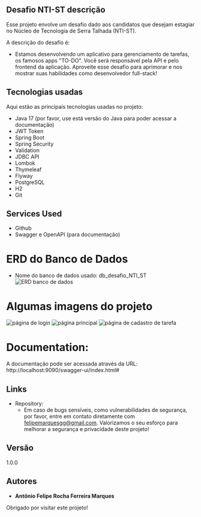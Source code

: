 ## Desafio NTI-ST descrição
Esse projeto envolve um desafio dado aos candidatos que desejam estagiar no Núcleo de Tecnologia de Serra Talhada (NTI-ST).

A descrição do desafio é:
* Estamos desenvolvendo um aplicativo para gerenciamento de tarefas, os famosos apps
"TO-DO". Você será responsável pela API e pelo frontend da aplicação. Aproveite esse
desafio para aprimorar e nos mostrar suas habilidades como desenvolvedor full-stack!

## Tecnologias usadas

Aqui estão as principais tecnologias usadas no projeto:

* Java 17 (por favor, use está versão do Java para poder acessar a documentação)
* JWT Token
* Spring Boot
* Spring Security
* Validation
* JDBC API
* Lombok
* Thymeleaf
* Flyway
* PostgreSQL
* H2
* Git

## Services Used

* Github
* Swagger e OpenAPI (para documentação)

# ERD do Banco de Dados
* Nome do banco de dados usado: db_desafio_NTI_ST
![ERD banco de dados](https://github.com/felipemarques001/desafio-NTI-ST/assets/82411791/1b0ec0c0-a082-4f98-b91e-be5f6835f7e6)

# Algumas imagens do projeto
![página de login](https://github.com/felipemarques001/desafio-NTI-ST/assets/82411791/eccddd48-c76d-4c48-8145-1b7dc6e4fea4)
![página principal](https://github.com/felipemarques001/desafio-NTI-ST/assets/82411791/0bd70b89-e8c5-4dbb-a522-a8a080656f81)
![página de cadastro de tarefa](https://github.com/felipemarques001/desafio-NTI-ST/assets/82411791/5a5a08f6-6fc8-4b1b-87ea-609cf798833c)


# Documentation:
A documentação pode ser acessada através da URL: http://localhost:9090/swagger-ui/index.html#

## Links
- Repository: 
    - Em caso de bugs sensíveis, como vulnerabilidades de segurança, por favor, entre em contato diretamente com felipemarquesgg@gmail.com. Valorizamos o seu esforço para melhorar a segurança e privacidade deste projeto!

## Versão
1.0.0


## Autores

* **Antônio Felipe Rocha Ferreira Marques**

Obrigado por visitar este projeto!
